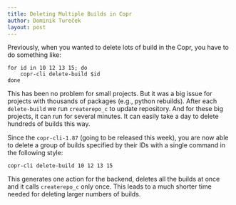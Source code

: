 ```yaml
---
title: Deleting Multiple Builds in Copr
author: Dominik Tureček
layout: post
---
```


Previously, when you wanted to delete lots of build in the Copr, you have to do something like:

    for id in 10 12 13 15; do
        copr-cli delete-build $id
    done
    
This has been no problem for small projects. But it was a big issue for projects with thousands of packages (e.g., python rebuilds). After each `delete-build` we run `createrepo_c` to update repository. And for these big projects, it can run for several minutes. It can easily take a day to delete hundreds of builds this way.

Since the `copr-cli-1.87` (going to be released this week), you are now able to delete a group of builds specified by their IDs with a single command in the following style:

    copr-cli delete-build 10 12 13 15

This generates one action for the backend, deletes all the builds at once and it calls `createrepo_c` only once. This leads to a much shorter time needed for deleting larger numbers of builds.
